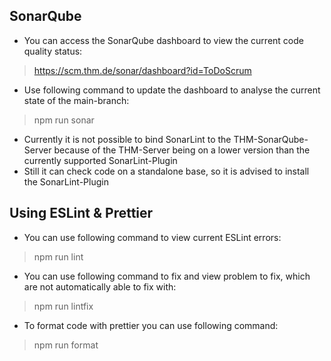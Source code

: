 ## SonarQube

- You can access the SonarQube dashboard to view the current code quality status:

> https://scm.thm.de/sonar/dashboard?id=ToDoScrum

- Use following command to update the dashboard to analyse the current state of the main-branch:

> npm run sonar

- Currently it is not possible to bind SonarLint to the THM-SonarQube-Server because of the THM-Server being on a lower
version than the currently supported SonarLint-Plugin
- Still it can check code on a standalone base, so it is advised to install the SonarLint-Plugin

## Using ESLint & Prettier

- You can use following command to view current ESLint errors:

> npm run lint

- You can use following command to fix and view problem to fix, which are not automatically able to fix with:

> npm run lintfix

- To format code with prettier you can use following command:

> npm run format
